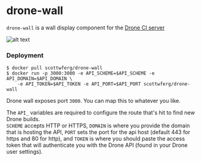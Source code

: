 drone-wall
==========

`drone-wall` is a wall display component for the [Drone CI server](https://github.com/drone/drone)

![alt text](http://tathanen.github.io/drone-wall.jpg "Wall display")

### Deployment

    $ docker pull scottwferg/drone-wall
    $ docker run -p 3000:3000 -e API_SCHEME=$API_SCHEME -e API_DOMAIN=$API_DOMAIN \
        -e API_TOKEN=$API_TOKEN -e API_PORT=$API_PORT scottwferg/drone-wall

Drone wall exposes port `3000`. You can map this to whatever you like.

The `API_` variables are required to configure the route that's hit to find new Drone builds.  
`SCHEME` accepts HTTP or HTTPS, `DOMAIN` is where you provide the domain that is hosting the 
API, `PORT` sets the port for the api host (default 443 for https and 80 for http), and `TOKEN` is where you should paste the access token that will authenticate you with 
the Drone API (found in your Drone user settings).

